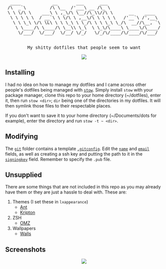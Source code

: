 <div align='center'>
<pre>
 ____            __       ___      ___                    
/\  _`\         /\ \__  /'___\ __ /\_ \                   
\ \ \/\ \    ___\ \ ,_\/\ \__//\_\\//\ \      __    ____  
 \ \ \ \ \  / __`\ \ \/\ \ ,__\/\ \ \ \ \   /'__`\ /',__\ 
  \ \ \_\ \/\ \L\ \ \ \_\ \ \_/\ \ \ \_\ \_/\  __//\__, `\
   \ \____/\ \____/\ \__\\ \_\  \ \_\/\____\ \____\/\____/
    \/___/  \/___/  \/__/ \/_/   \/_/\/____/\/____/\/___/ 
<br>
My shitty dotfiles that people seem to want
</pre>
<p><img src='https://i.redd.it/10musiva8ma81.png'></p>
</div>

## Installing
I had no idea on how to manage my dotfiles and I came across other people's dotfiles being managed with [`stow`](https://www.gnu.org/software/stow/). Simply install `stow` with your package manager, clone this repo to your home directory (~/dotfiles), enter it, then run `stow <dir>`; `dir` being one of the directories in my dotfiles. It will then symlink those files to their respectable places.  

If you don't want to save it to your home directory (~/Documents/dots for example), enter the directory and run `stow -t ~ <dir>`.  

## Modifying  

The [`git`](https://github.com/ItzAfroBoy/dotfiles/tree/main/git) folder contains a template [`.gitconfig`](https://github.com/ItzAfroBoy/dotfiles/blob/main/git/.gitconfig). Edit the [`name`](https://github.com/ItzAfroBoy/dotfiles/blob/main/git/.gitconfig#L2) and [`email`](https://github.com/ItzAfroBoy/dotfiles/blob/main/git/.gitconfig#L3) fields, as well as creating a ssh key and putting the path to it in the [`signingkey`](https://github.com/ItzAfroBoy/dotfiles/blob/main/git/.gitconfig#L4) field. Remember to specify the `.pub` file.

## Unsupplied
There are some things that are not included in this repo as you may already have them or
they are just a hassle to deal with. These are:

1. Themes (I set these in `lxappearance`)
	- [Ant](https://github.com/EliverLara/Ant)
	- [Kripton](https://github.com/EliverLara/Kripton)
2. ZSH
	- [OMZ](https://github.com/ohmyzsh/ohmyzsh)
3. Wallpapers
	- [Walls](https://github.com/ItzAfroBoy/walls)

## Screenshots

<p align='center'><img src='https://i.imgur.com/RSmkz9G.png'></p>
